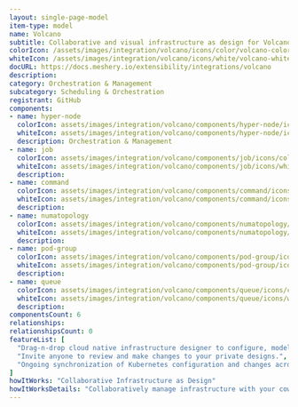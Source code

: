 ```yaml
---
layout: single-page-model
item-type: model
name: Volcano
subtitle: Collaborative and visual infrastructure as design for Volcano
colorIcon: /assets/images/integration/volcano/icons/color/volcano-color.svg
whiteIcon: /assets/images/integration/volcano/icons/white/volcano-white.svg
docURL: https://docs.meshery.io/extensibility/integrations/volcano
description: 
category: Orchestration & Management
subcategory: Scheduling & Orchestration
registrant: GitHub
components: 
- name: hyper-node
  colorIcon: assets/images/integration/volcano/components/hyper-node/icons/color/hyper-node-color.svg
  whiteIcon: assets/images/integration/volcano/components/hyper-node/icons/white/hyper-node-white.svg
  description: Orchestration & Management
- name: job
  colorIcon: assets/images/integration/volcano/components/job/icons/color/job-color.svg
  whiteIcon: assets/images/integration/volcano/components/job/icons/white/job-white.svg
  description: 
- name: command
  colorIcon: assets/images/integration/volcano/components/command/icons/color/command-color.svg
  whiteIcon: assets/images/integration/volcano/components/command/icons/white/command-white.svg
  description: 
- name: numatopology
  colorIcon: assets/images/integration/volcano/components/numatopology/icons/color/numatopology-color.svg
  whiteIcon: assets/images/integration/volcano/components/numatopology/icons/white/numatopology-white.svg
  description: 
- name: pod-group
  colorIcon: assets/images/integration/volcano/components/pod-group/icons/color/pod-group-color.svg
  whiteIcon: assets/images/integration/volcano/components/pod-group/icons/white/pod-group-white.svg
  description: 
- name: queue
  colorIcon: assets/images/integration/volcano/components/queue/icons/color/queue-color.svg
  whiteIcon: assets/images/integration/volcano/components/queue/icons/white/queue-white.svg
  description: 
componentsCount: 6
relationships: 
relationshipsCount: 0
featureList: [
  "Drag-n-drop cloud native infrastructure designer to configure, model, and deploy your workloads.",
  "Invite anyone to review and make changes to your private designs.",
  "Ongoing synchronization of Kubernetes configuration and changes across any number of clusters."
]
howItWorks: "Collaborative Infrastructure as Design"
howItWorksDetails: "Collaboratively manage infrastructure with your coworkers synchronously sharing the same designs."
---
```

